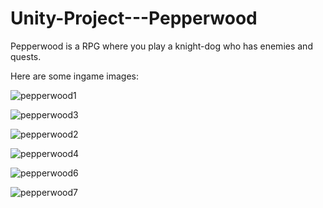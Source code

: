 # Unity-Project---Pepperwood

Pepperwood is a RPG where you play a knight-dog who has enemies and quests.

Here are some ingame images:
 
![pepperwood1](https://user-images.githubusercontent.com/54328209/97081222-8e215d00-1609-11eb-9370-75ddb1fd852b.png)

![pepperwood3](https://user-images.githubusercontent.com/54328209/97081398-e147df80-160a-11eb-84e0-ccc5ce05b4d5.png)

![pepperwood2](https://user-images.githubusercontent.com/54328209/97081404-f58bdc80-160a-11eb-9bc0-ca66d64b80a6.png)

![pepperwood4](https://user-images.githubusercontent.com/54328209/97081410-00467180-160b-11eb-91a3-7b7d0a5145c7.png)

![pepperwood6](https://user-images.githubusercontent.com/54328209/97081419-09cfd980-160b-11eb-8ad2-32259f0e8cbe.png)

![pepperwood7](https://user-images.githubusercontent.com/54328209/97081422-13594180-160b-11eb-80b9-b111085e7d65.png)
